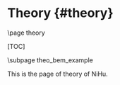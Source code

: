 Theory {#theory}
======

\page theory

[TOC]

\subpage theo_bem_example

This is the page of theory of NiHu.

